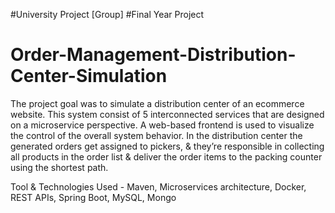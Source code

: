 #University Project [Group]
#Final Year Project

# Order-Management-Distribution-Center-Simulation
The project goal was to simulate a distribution center of an ecommerce website. This system consist of 5 interconnected services that are designed on a microservice perspective. A web-based frontend is used to visualize the control of the overall system behavior. In the distribution center the generated orders get assigned to pickers, &amp; they’re responsible in collecting all products in the order list &amp; deliver the order items to the packing counter using the shortest path.  

Tool &amp; Technologies Used - Maven, Microservices architecture, Docker, REST APIs, Spring Boot, MySQL, Mongo
